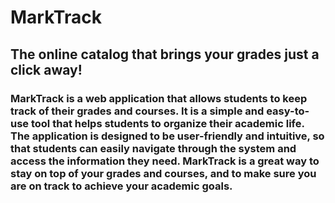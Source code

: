 # MarkTrack
## The online catalog that brings your grades just a click away!
### MarkTrack is a web application that allows students to keep track of their grades and courses. It is a simple and easy-to-use tool that helps students to organize their academic life. The application is designed to be user-friendly and intuitive, so that students can easily navigate through the system and access the information they need. MarkTrack is a great way to stay on top of your grades and courses, and to make sure you are on track to achieve your academic goals.